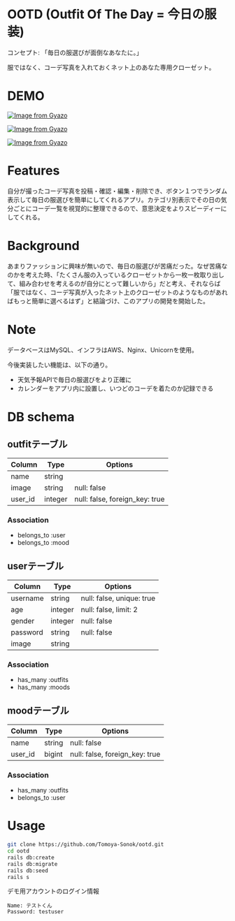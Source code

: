 # OOTD (Outfit Of The Day = 今日の服装)
 
コンセプト: 「毎日の服選びが面倒なあなたに。」
 
服ではなく、コーデ写真を入れておくネット上のあなた専用クローゼット。
 
# DEMO
 
[![Image from Gyazo](https://i.gyazo.com/bb039e56a8baf1e280aea27122605030.gif)](https://gyazo.com/bb039e56a8baf1e280aea27122605030)
 
[![Image from Gyazo](https://i.gyazo.com/8bc51202ab2ed50133b410e76d228526.gif)](https://gyazo.com/8bc51202ab2ed50133b410e76d228526)

[![Image from Gyazo](https://i.gyazo.com/194cefd4f8729cb2cd73bf61b17029c9.gif)](https://gyazo.com/194cefd4f8729cb2cd73bf61b17029c9)

# Features
 
自分が撮ったコーデ写真を投稿・確認・編集・削除でき、ボタン１つでランダム表示して毎日の服選びを簡単にしてくれるアプリ。カテゴリ別表示でその日の気分ごとにコーデ一覧を視覚的に整理できるので、意思決定をよりスピーディーにしてくれる。

# Background
あまりファッションに興味が無いので、毎日の服選びが苦痛だった。なぜ苦痛なのかを考えた時、「たくさん服の入っているクローゼットから一枚一枚取り出して、組み合わせを考えるのが自分にとって難しいから」だと考え、それならば「服ではなく、コーデ写真が入ったネット上のクローゼットのようなものがあればもっと簡単に選べるはず」と結論づけ、このアプリの開発を開始した。


# Note
データベースはMySQL、インフラはAWS、Nginx、Unicornを使用。

今後実装したい機能は、以下の通り。

- 天気予報APIで毎日の服選びをより正確に
- カレンダーをアプリ内に設置し、いつどのコーデを着たのか記録できる
 
 # DB schema
## outfitテーブル
|Column|Type|Options|
|------|----|-------|
|name|string||
|image|string|null: false|
|user_id|integer|null: false, foreign_key: true|

### Association
 - belongs_to :user
 - belongs_to :mood


## userテーブル
|Column|Type|Options|
|------|----|-------|
|username|string|null: false, unique: true|
|age|integer|null: false, limit: 2|
|gender|integer|null: false|
|password|string|null: false|
|image|string||

### Association
 - has_many :outfits
 - has_many :moods

## moodテーブル
|Column|Type|Options|
|------|----|-------|
|name|string|null: false|
|user_id|bigint|null: false, foreign_key: true|

### Association
 - has_many :outfits
 - belongs_to :user

 # Usage

```bash
git clone https://github.com/Tomoya-Sonok/ootd.git
cd ootd
rails db:create
rails db:migrate
rails db:seed
rails s
```
 
 デモ用アカウントのログイン情報
 ```
 Name: テストくん
 Password: testuser
 ```